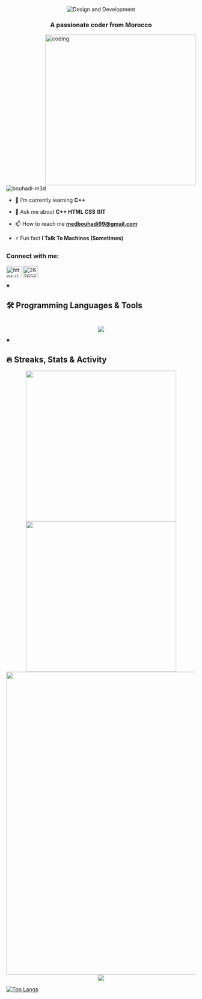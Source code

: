 <p align="center">
  <img src="https://github.com/bouhadi-m3d/bouhadi-m3d/blob/main/2024-08-06-I-m-Mohamed-BOUHADI.gif" alt="Design and Development">
</p>
<h3 align="center">A passionate coder from Morocco</h3>

<img width = "400" align = "right" src="https://media0.giphy.com/media/v1.Y2lkPTc5MGI3NjExd205bGVoY3JxbzA0MG1oNDVqdjV0bGxxbWM0MDZkODg4Znl4ZHZuZCZlcD12MV9pbnRlcm5hbF9naWZfYnlfaWQmY3Q9Zw/2IudUHdI075HL02Pkk/giphy.webp" alt="coding">

<p align="left"> <img src="https://komarev.com/ghpvc/?username=bouhadi-m3d&label=Profile%20views&color=0e75b6&style=flat" alt="bouhadi-m3d" /> </p>

- 🌱 I’m currently learning **C++**

- 💬 Ask me about **C++ HTML CSS GIT**

- 📫 How to reach me **medbouhadi69@gmail.com**

- ⚡ Fun fact **I Talk To Machines (Sometimes)**

<h3 align="left">Connect with me:</h3>
<p align="left">
<a href="https://twitter.com/https://x.com/chrollom3d" target="blank"><img align="center" src="https://raw.githubusercontent.com/rahuldkjain/github-profile-readme-generator/master/src/images/icons/Social/twitter.svg" alt="https://x.com/chrollom3d" height="30" width="40" /></a>
<a href="https://stackoverflow.com/users/26265681/chrollo-m3d" target="blank"><img align="center" src="https://raw.githubusercontent.com/rahuldkjain/github-profile-readme-generator/master/src/images/icons/Social/stack-overflow.svg" alt="26265681/chrollo-m3d" height="30" width="40" /></a>
</p>

<details open> 
  <summary><h2>🛠️ Programming Languages & Tools</h2></summary>
    <p align="center">
        <br/>
<img align="center" src="https://skillicons.dev/icons?i=windows,stackoverflow,git,github,vscode,html,css,cpp&perline=8" />
</p>
</details>

<details open>  
  <summary><h2>🔥 Streaks, Stats & Activity</h2></summary>
<p align="center">
    <!-- https://github.com/anuraghazra/github-readme-stats // Github Stats-->
    <img align="center" width="400" src="https://github-readme-stats.vercel.app/api?username=bouhadi-m3d&hide_border=true&title_color=FFFFFF&show_icons=true&icon_color=FF0000&ring_color=FF0000&bg_color=000000&text_color=FFFFFF" />
    <!-- https://github.com/DenverCoder1/github-readme-streak-stats // Streaks Stats -->
    <img align="center" width="400" src="https://streak-stats.demolab.com/?user=bouhadi-m3d&theme=highcontrast&currStreakNum=FF0000&fire=FF0000&card_height=205&ring=FF0000&border=000000&currStreakLabel=FF0000" />
    <br/>
<img width="805" src="https://github-readme-activity-graph.vercel.app/graph?username=bouhadi-m3d&theme=high-contrast&hide_border=true&area_color=FF0000&area=true&point=FF0000&line=FF0000&" />
    <!-- https://github.com/anuraghazra/github-readme-stats // Most Used Language-->
    <img align="center" src="https://github-readme-stats.vercel.app/api/top-langs/?username=bouhadi-m3d&layout=compact&text_color=FFFFFF&bg_color=000000&card_width=805&hide_border=true&title_color=FF0000" />

  [![Top Langs](https://github-readme-stats.vercel.app/api/top-langs/?username=bouhadi-m3d)](https://github.com/anuraghazra/github-readme-stats)
</details>
